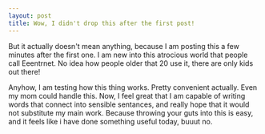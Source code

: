 ```yaml
---
layout: post
title: Wow, I didn't drop this after the first post!
---
```


But it actually doesn't mean anything, because I am posting this a few minutes after the first one. I am new into this atrocious world that people call Eeentrnet. No idea how people older that 20 use it, there are only kids out there!

Anyhow, I am testing how this thing works. Pretty convenient actually. Even my mom could handle this. Now, I feel great that I am capable of writing words that connect into sensible sentances, and really hope that it would not substitute my main work. Because throwing your guts into this is easy, and it feels like i have done something useful today, buuut no.
